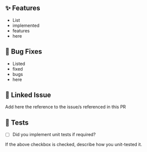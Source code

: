 ## ✨ Features

- List
- implemented
- features
- here

## 🐛 Bug Fixes

- Listed
- fixed
- bugs
- here

## 🔗 Linked Issue

Add here the reference to the issue/s referenced in this PR

## 🧪 Tests

- [ ] Did you implement unit tests if required?

If the above checkbox is checked, describe how you unit-tested it.